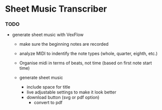 # Sheet Music Transcriber

### TODO
- generate sheet music with VexFlow
    - make sure the beginning notes are recorded
    - analyze MIDI to indentify the note types (whole, quarter, eighth, etc.)
    - Organise midi in terms of beats, not time (based on first note start time)
		
    - generate sheet music
      - include space for title
      - live adjustable settings to make it look better
      - download button (svg or pdf option)
        - convert to pdf
